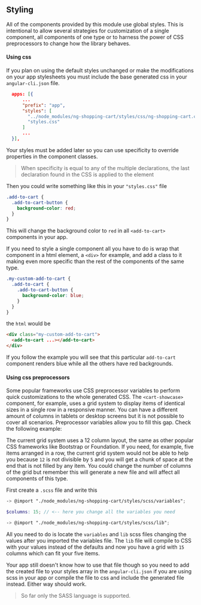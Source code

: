 ## Styling

All of the components provided by this module use global styles. This is intentional to allow several strategies for customization of a single component, all components of one type or to harness the power of CSS preprocessors to change how the library behaves.

#### Using css

If you plan on using the default styles unchanged or make the modifications on your app stylesheets you must include the base generated css in your `angular-cli.json` file.

```json
  apps: [{
      ...
      "prefix": "app",
      "styles": [
        "../node_modules/ng-shopping-cart/styles/css/ng-shopping-cart.css", <-- Include before your styles
        "styles.css"
      ]
      ... 
  }],
```

Your styles must be added later so you can use specificity to override properties in the component classes.

> When specificity is equal to any of the multiple declarations, the last declaration found in the CSS is applied to the element

Then you could write something like this in your `"styles.css"` file

```css
.add-to-cart {
  .add-to-cart-button {
    background-color: red;   
  }
}
```

This will change the background color to `red` in all `<add-to-cart>` components in your app.

If you need to style a single component all you have to do is wrap that component in a html element, a `<div>` for example, and add a class to it making even more specific than the rest of the components of the same type.

```css
.my-custom-add-to-cart {
  .add-to-cart {
    .add-to-cart-button {
      background-color: blue;   
    }
  }
}
```

the `html` would be

```html
<div class="my-custom-add-to-cart">
  <add-to-cart ...></add-to-cart>
</div>
```

If you follow the example you will see that this particular `add-to-cart` component renders blue while all the others have red backgrounds.

#### Using css preprocessors

Some popular frameworks use CSS preprocessor variables to perform quick customizations to the whole generated CSS. The `<cart-showcase>` component, for example, uses a grid system to display items of identical sizes in a single row in a responsive manner. You can have a different amount of columns in tablets or desktop screens but it is not possible to cover all scenarios. Preprocessor variables allow you to fill this gap. Check the following example: 

The current grid system uses a 12 column layout, the same as other popular CSS frameworks like Bootstrap or Foundation. If you need, for example, five items arranged in a row, the current grid system would not be able to help you because `12` is not divisible by `5` and you will get a chunk of space at the end that is not filled by any item. You could change the number of columns of the grid but remember this will generate a new file and will affect all components of this type.

First create a `.scss` file and write this

```scss
-> @import "./node_modules/ng-shopping-cart/styles/scss/variables";

$columns: 15; // <-- here you change all the variables you need

-> @import "./node_modules/ng-shopping-cart/styles/scss/lib";
```

All you need to do is locate the `variables` and `lib` scss files changing the values after you imported the variables file. The `lib` file will compile to CSS with your values instead of the defaults and now you have a grid with `15` columns which can fit your five items.

Your app still doesn't know how to use that file though so you need to add the created file to your styles array in the `angular-cli.json` if you are using scss in your app or compile the file to css and include the generated file instead. Either way should work.

> So far only the SASS language is supported. 

